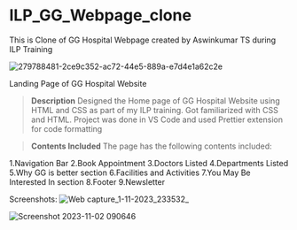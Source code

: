 # ILP_GG_Webpage_clone
This is Clone of GG Hospital Webpage created by Aswinkumar TS during ILP Training

![279788481-2ce9c352-ac72-44e5-889a-e7d4e1a62c2e](https://github.com/Aswin-sta/ILP_GG_Webpage_clone/assets/96405492/37d0fc23-ec78-48c0-807a-b2f91479f4e0)

Landing Page of GG Hospital Website

>**Description**
Designed the Home page of GG Hospital Website using HTML and CSS as part of my ILP training. Got familiarized with CSS and HTML. Project was done in VS Code and used Prettier extension for code formatting

>**Contents Included**
The page has the following contents included:

1.Navigation Bar
2.Book Appointment
3.Doctors Listed
4.Departments Listed
5.Why GG is better section
6.Facilities and Activities
7.You May Be Interested In section
8.Footer
9.Newsletter



Screenshots:
![Web capture_1-11-2023_233532_](https://github.com/Aswin-sta/ILP_GG_Webpage_clone/assets/96405492/debd5ace-ad08-49d4-8c55-88748dda34a3)



![Screenshot 2023-11-02 090646](https://github.com/Aswin-sta/ILP_GG_Webpage_clone/assets/96405492/d3d85d99-93f3-45bf-a4f9-73e7ae7d8cef)
